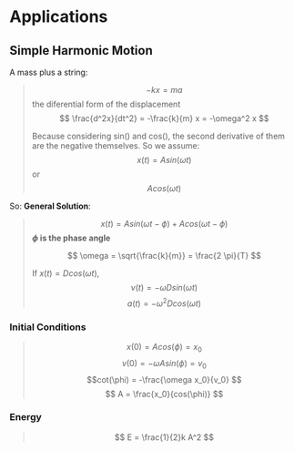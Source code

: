 # Applications

## Simple Harmonic Motion

A mass plus a string:
> $$ -kx = ma $$
the diferential form of the displacement
> $$ \frac{d^2x}{dt^2} = -\frac{k}{m} x = -\omega^2 x $$
>
> Because considering sin() and cos(), the second derivative of them are the negative themselves. So we assume:
> $$ x(t) = Asin(\omega t)$$
> or
> $$ Acos(\omega t) $$

So: **General Solution**:
> $$ x(t) = Asin(\omega t - \phi) + Acos(\omega t - \phi) $$
>**$\phi$ is the phase angle**
>
>$$ \omega = \sqrt{\frac{k}{m}} = \frac{2 \pi}{T} $$
>
> If $x(t) = D cos(\omega t)$,
> $$v(t) = -\omega D sin(\omega t) $$
> $$a(t) = -\omega^2 D cos(\omega t)$$

### Initial Conditions

> $$x(0) = Acos(\phi) = x_0 $$
> $$v(0) = -\omega A sin(\phi) = v_0 $$
> $$cot(\phi) = -\frac{\omega x_0}{v_0} $$
> $$ A = \frac{x_0}{cos(\phi)} $$

### Energy

> $$ E = \frac{1}{2}k A^2 $$